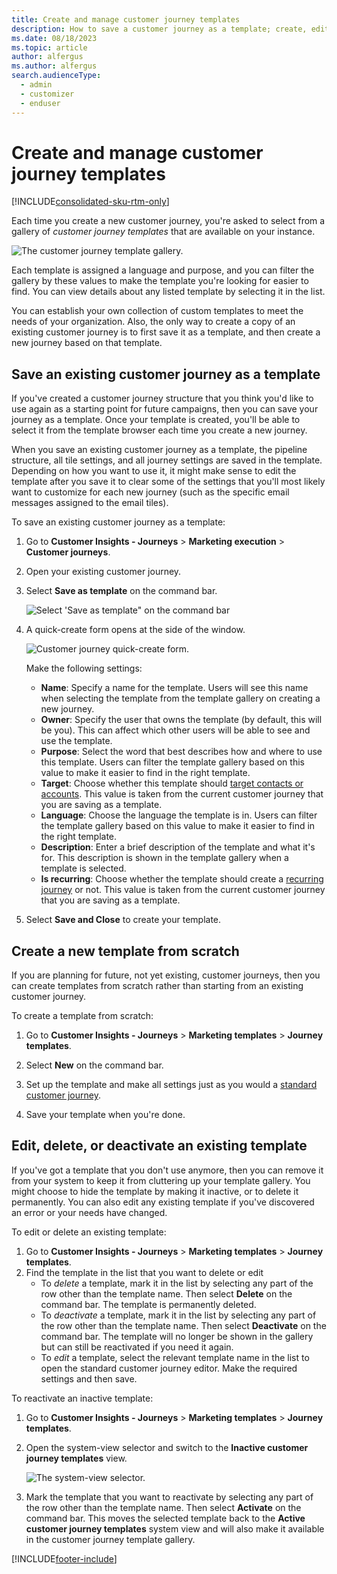 ```yaml
---
title: Create and manage customer journey templates
description: How to save a customer journey as a template; create, edit, disable, enable, and delete new templates; and use templates to copy a customer journey in Dynamics 365 Customer Insights - Journeys.
ms.date: 08/18/2023
ms.topic: article
author: alfergus
ms.author: alfergus
search.audienceType: 
  - admin
  - customizer
  - enduser
---
```


# Create and manage customer journey templates

[!INCLUDE[consolidated-sku-rtm-only](../includes/consolidated-sku-rtm-only.md)]

Each time you create a new customer journey, you're asked to select from a gallery of _customer journey templates_ that are available on your instance.

![The customer journey template gallery.](media/customer-journey-template.png "The customer journey template gallery")

Each template is assigned a language and purpose, and you can filter the gallery by these values to make the template you're looking for easier to find. You can view details about any listed template by selecting it in the list.

You can establish your own collection of custom templates to meet the needs of your organization. Also, the only way to create a copy of an existing customer journey is to first save it as a template, and then create a new journey based on that template.

## Save an existing customer journey as a template

If you've created a customer journey structure that you think you'd like to use again as a starting point for future campaigns, then you can save your journey as a template. Once your template is created, you'll be able to select it from the template browser each time you create a new journey.

When you save an existing customer journey as a template, the pipeline structure, all tile settings, and all journey settings are saved in the template. Depending on how you want to use it, it might make sense to edit the template after you save it to clear some of the settings that you'll most likely want to customize for each new journey (such as the specific email messages assigned to the email tiles).

To save an existing customer journey as a template:

1. Go to **Customer Insights - Journeys** > **Marketing execution** > **Customer journeys**.

1. Open your existing customer journey.

1. Select **Save as template** on the command bar.

    ![Select 'Save as template" on the command bar](media/journey-templates-save.png "Select 'Save as template' on the command bar")

1. A quick-create form opens at the side of the window.

    ![Customer journey quick-create form.](media/journey-templates-quick-create.png "Customer journey quick-create form")

    Make the following settings:

    - **Name**: Specify a name for the template. Users will see this name when selecting the template from the template gallery on creating a new journey.
    - **Owner**: Specify the user that owns the template (by default, this will be you). This can affect which other users will be able to see and use the template.
    - **Purpose**: Select the word that best describes how and where to use this template. Users can filter the template gallery based on this value to make it easier to find in the right template.
    - **Target**: Choose whether this template should [target contacts or accounts](customer-journeys-create-automated-campaigns.md#general-options). This value is taken from the current customer journey that you are saving as a template.
    - **Language**: Choose the language the template is in. Users can filter the template gallery based on this value to make it easier to find in the right template.
    - **Description**: Enter a brief description of the template and what it's for. This description is shown in the template gallery when a template is selected.
    - **Is recurring**: Choose whether the template should create a [recurring journey](customer-journeys-create-automated-campaigns.md#general-options) or not. This value is taken from the current customer journey that you are saving as a template.

1. Select **Save and Close** to create your template.

## Create a new template from scratch

If you are planning for future, not yet existing, customer journeys, then you can create templates from scratch rather than starting from an existing customer journey.

To create a template from scratch:

1. Go to **Customer Insights - Journeys** > **Marketing templates** > **Journey templates**.

1. Select **New** on the command bar.

1. Set up the template and make all settings just as you would a [standard customer journey](customer-journeys-create-automated-campaigns.md).

1. Save your template when you're done.

## Edit, delete, or deactivate an existing template

If you've got a template that you don't use anymore, then you can remove it from your system to keep it from cluttering up your template gallery. You might choose to hide the template by making it inactive, or to delete it permanently. You can also edit any existing template if you've discovered an error or your needs have changed.

To edit or delete an existing template:

1. Go to **Customer Insights - Journeys** > **Marketing templates** > **Journey templates**.
2. Find the template in the list that you want to delete or edit
      - To _delete_ a template, mark it in the list by selecting any part of the row other than the template name. Then select **Delete** on the command bar. The template is permanently deleted.
      - To _deactivate_ a template, mark it in the list by selecting any part of the row other than the template name. Then select **Deactivate** on the command bar. The template will no longer be shown in the gallery but can still be reactivated if you need it again.
      - To _edit_ a template, select the relevant template name in the list to open the standard customer journey editor. Make the required settings and then save.

To reactivate an inactive template:

1. Go to **Customer Insights - Journeys** > **Marketing templates** > **Journey templates**.

1. Open the system-view selector and switch to the **Inactive customer journey templates** view.

    ![The system-view selector.](media/journey-templates-inactive.png "The system-view selector")

1. Mark the template that you want to reactivate by selecting any part of the row other than the template name. Then select **Activate** on the command bar. This moves the selected template back to the **Active customer journey templates** system view and will also make it available in the customer journey template gallery.

[!INCLUDE[footer-include](../includes/footer-banner.md)]
